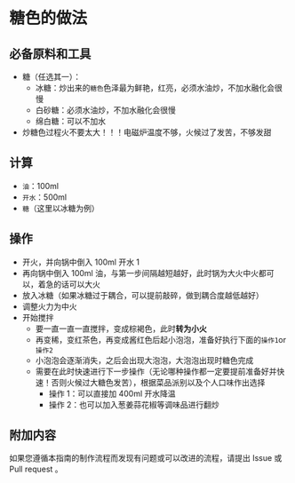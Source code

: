 # 糖色的做法

## 必备原料和工具

- 糖（任选其一）：
  - 冰糖：炒出来的`糖色`色泽最为鲜艳，红亮，必须水油炒，不加水融化会很慢
  - 白砂糖：必须水油炒，不加水融化会很慢
  - 绵白糖：可以不加水
- 炒糖色过程火不要太大！！！电磁炉温度不够，火候过了发苦，不够发甜

## 计算

- `油`：100ml
- `开水`：500ml
- `糖`（这里以冰糖为例）

## 操作

- 开火，并向锅中倒入 100ml 开水 1
- 再向锅中倒入 100ml 油，与第一步间隔越短越好，此时锅为大火中火都可以，着急的话可以大火
- 放入冰糖（如果冰糖过于耦合，可以提前敲碎，做到耦合度越低越好）
- 调整火力为中火
- 开始搅拌
  - 要一直一直一直搅拌，变成棕褐色，此时**转为小火**
  - 再变稀，变红茶色，再变成酱红色后起小泡泡，准备好执行下面的`操作1`or`操作2`
  - 小泡泡会逐渐消失，之后会出现大泡泡，大泡泡出现时糖色完成
  - 需要在此时快速进行下一步操作（无论哪种操作都一定要提前准备好并快速！否则火候过大糖色发苦），根据菜品派别以及个人口味作出选择
    - 操作 1：可以直接加 400ml 开水降温
    - 操作 2：也可以加入葱姜蒜花椒等调味品进行翻炒

## 附加内容

如果您遵循本指南的制作流程而发现有问题或可以改进的流程，请提出 Issue 或 Pull request 。
